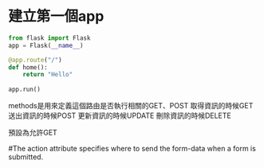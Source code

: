 # 建立第一個app

```python
from flask import Flask
app = Flask(__name__)

@app.route("/") 
def home():  
    return "Hello"
    
app.run()
```
methods是用來定義這個路由是否執行相關的GET、POST
取得資訊的時候GET
送出資訊的時候POST
更新資訊的時候UPDATE
刪除資訊的時候DELETE

預設為允許GET

#The action attribute specifies where to send the form-data when a form is submitted.


　　

